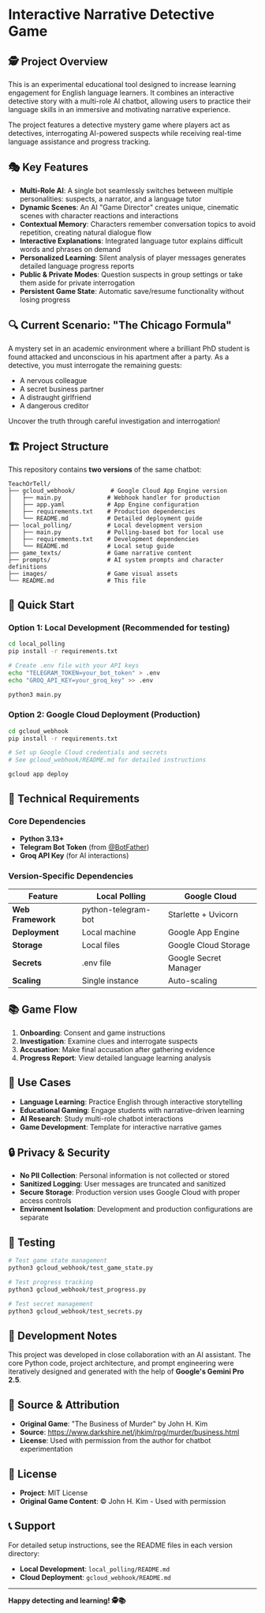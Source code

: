 # Interactive Narrative Detective Game

## 🕵️ Project Overview

This is an experimental educational tool designed to increase learning engagement for English language learners. It combines an interactive detective story with a multi-role AI chatbot, allowing users to practice their language skills in an immersive and motivating narrative experience.

The project features a detective mystery game where players act as detectives, interrogating AI-powered suspects while receiving real-time language assistance and progress tracking.

## 🎭 Key Features

- **Multi-Role AI**: A single bot seamlessly switches between multiple personalities: suspects, a narrator, and a language tutor
- **Dynamic Scenes**: An AI "Game Director" creates unique, cinematic scenes with character reactions and interactions
- **Contextual Memory**: Characters remember conversation topics to avoid repetition, creating natural dialogue flow
- **Interactive Explanations**: Integrated language tutor explains difficult words and phrases on demand
- **Personalized Learning**: Silent analysis of player messages generates detailed language progress reports
- **Public & Private Modes**: Question suspects in group settings or take them aside for private interrogation
- **Persistent Game State**: Automatic save/resume functionality without losing progress

## 🔍 Current Scenario: "The Chicago Formula"

A mystery set in an academic environment where a brilliant PhD student is found attacked and unconscious in his apartment after a party. As a detective, you must interrogate the remaining guests:
- A nervous colleague
- A secret business partner  
- A distraught girlfriend
- A dangerous creditor

Uncover the truth through careful investigation and interrogation!

## 🏗️ Project Structure

This repository contains **two versions** of the same chatbot:

```
TeachOrTell/
├── gcloud_webhook/          # Google Cloud App Engine version
│   ├── main.py             # Webhook handler for production
│   ├── app.yaml            # App Engine configuration
│   ├── requirements.txt    # Production dependencies
│   └── README.md           # Detailed deployment guide
├── local_polling/          # Local development version
│   ├── main.py             # Polling-based bot for local use
│   ├── requirements.txt    # Development dependencies
│   └── README.md           # Local setup guide
├── game_texts/             # Game narrative content
├── prompts/                # AI system prompts and character definitions
├── images/                 # Game visual assets
└── README.md               # This file
```

## 🚀 Quick Start

### Option 1: Local Development (Recommended for testing)

```bash
cd local_polling
pip install -r requirements.txt

# Create .env file with your API keys
echo "TELEGRAM_TOKEN=your_bot_token" > .env
echo "GROQ_API_KEY=your_groq_key" >> .env

python3 main.py
```

### Option 2: Google Cloud Deployment (Production)

```bash
cd gcloud_webhook
pip install -r requirements.txt

# Set up Google Cloud credentials and secrets
# See gcloud_webhook/README.md for detailed instructions

gcloud app deploy
```

## 🔧 Technical Requirements

### Core Dependencies
- **Python 3.13+**
- **Telegram Bot Token** (from [@BotFather](https://t.me/botfather))
- **Groq API Key** (for AI interactions)

### Version-Specific Dependencies

| Feature | Local Polling | Google Cloud |
|---------|---------------|--------------|
| **Web Framework** | python-telegram-bot | Starlette + Uvicorn |
| **Deployment** | Local machine | Google App Engine |
| **Storage** | Local files | Google Cloud Storage |
| **Secrets** | .env file | Google Secret Manager |
| **Scaling** | Single instance | Auto-scaling |

## 📚 Game Flow

1. **Onboarding**: Consent and game instructions
2. **Investigation**: Examine clues and interrogate suspects
3. **Accusation**: Make final accusation after gathering evidence
4. **Progress Report**: View detailed language learning analysis

## 🎯 Use Cases

- **Language Learning**: Practice English through interactive storytelling
- **Educational Gaming**: Engage students with narrative-driven learning
- **AI Research**: Study multi-role chatbot interactions
- **Game Development**: Template for interactive narrative games

## 🔒 Privacy & Security

- **No PII Collection**: Personal information is not collected or stored
- **Sanitized Logging**: User messages are truncated and sanitized
- **Secure Storage**: Production version uses Google Cloud with proper access controls
- **Environment Isolation**: Development and production configurations are separate

## 🧪 Testing

```bash
# Test game state management
python3 gcloud_webhook/test_game_state.py

# Test progress tracking  
python3 gcloud_webhook/test_progress.py

# Test secret management
python3 gcloud_webhook/test_secrets.py
```

## 📝 Development Notes

This project was developed in close collaboration with an AI assistant. The core Python code, project architecture, and prompt engineering were iteratively designed and generated with the help of **Google's Gemini Pro 2.5**.

## 📜 Source & Attribution

- **Original Game**: "The Business of Murder" by John H. Kim
- **Source**: https://www.darkshire.net/jhkim/rpg/murder/business.html
- **License**: Used with permission from the author for chatbot experimentation

## 📄 License

- **Project**: MIT License
- **Original Game Content**: © John H. Kim - Used with permission

## 📞 Support

For detailed setup instructions, see the README files in each version directory:
- **Local Development**: `local_polling/README.md`
- **Cloud Deployment**: `gcloud_webhook/README.md`

---

**Happy detecting and learning! 🕵️📚**
